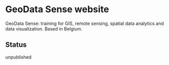 # GeoData Sense website

GeoData Sense: training for GIS, remote sensing, spatial data analytics and data visualization. Based in Belgium.

## Status

unpublished


